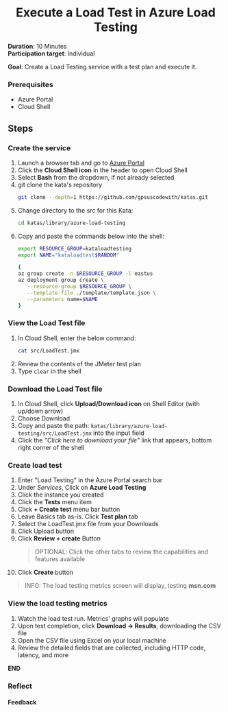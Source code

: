 <h1 align="center">Execute a Load Test in Azure Load Testing</h1>

**Duration**: 10 Minutes <br />
**Participation target**: Individual <br />

**Goal**: Create a Load Testing service with a test plan and execute it.

### Prerequisites

- Azure Portal
- Cloud Shell

## Steps

### Create the service
1. Launch a browser tab and go to [Azure Portal](https://ms.portal.azure.com/#home)
2. Click the **Cloud Shell icon** in the header to open Cloud Shell
3. Select **Bash** from the dropdown, if not already selected 
2. git clone the kata's repository
   ```bash
   git clone --depth=1 https://github.com/gpsuscodewith/katas.git
   ```
3. Change directory to the src for this Kata:
   ```bash
   cd katas/library/azure-load-testing
   ```
4. Copy and paste the commands below into the shell:
   ```bash
   export RESOURCE_GROUP=kataloadtesting
   export NAME="kataloadtest$RANDOM"

   {
   az group create -n $RESOURCE_GROUP -l eastus
   az deployment group create \
      --resource-group $RESOURCE_GROUP \
      --template-file ./template/template.json \
      --parameters name=$NAME
   }
   ```

### View the Load Test file
1. In Cloud Shell, enter the below command:
   ```bash
   cat src/LoadTest.jmx 
   ```
2. Review the contents of the JMeter test plan
3. Type ```clear``` in the shell

### Download the Load Test file
1. In Cloud Shell, click **Upload/Download icon** on Shell Editor (with up/down arrow)
2. Choose Download
3. Copy and paste the path: ```katas/library/azure-load-testing/src/LoadTest.jmx``` into the input field
4. Click the _"Click here to download your file"_ link that appears, bottom right corner of the shell

### Create load test
1. Enter "Load Testing" in the Azure Portal search bar
2. Under _Services_, Click on **Azure Load Testing**
3. Click the instance you created
4. Click the **Tests** menu item
5. Click **+ Create test** menu bar button
6. Leave Basics tab as-is. Click **Test plan** tab
7. Select the LoadTest.jmx file from your Downloads
8. Click Upload button
9. Click **Review + create** Button
   > OPTIONAL: Click the other tabs to review the capabilities and features available
10. Click **Create** button
   > INFO: The load testing metrics screen will display, testing **msn.com**

### View the load testing metrics
1. Watch the load test run. Metrics' graphs will populate
2. Upon test completion, click **Download -> Results**, downloading the CSV file
3. Open the CSV file using Excel on your local machine
4. Review the detailed fields that are collected, including HTTP code, latency, and more

**END**

### Reflect

#### Feedback
